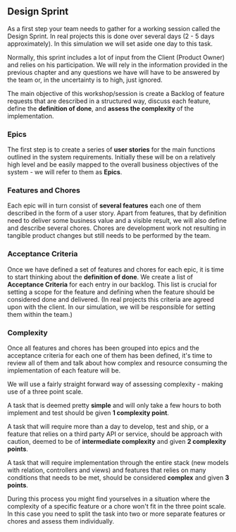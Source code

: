 ## Design Sprint
As a first step your team needs to gather for a working session called the Design Sprint. In real projects this is done over several days (2 - 5 days approximately). In this simulation we will set aside one day to this task. 

Normally, this sprint includes a lot of input from the Client (Product Owner) and relies on his participation. We will rely in the information provided in the previous chapter and any questions we have will have to be answered by the team or, in the uncertainty is to high, just ignored. 

The main objective of this workshop/session is create a Backlog of feature requests that are described in a structured way, discuss each feature, define the **definition of done**, and **assess the complexity** of the implementation. 
### Epics
The first step is to create a series of **user stories** for the main functions outlined in the system requirements. Initially these will be on a relatively high level and be easily mapped to the overall business objectives of the system - we will refer to them as **Epics**. 

### Features and Chores
Each epic will in turn consist of **several features** each one of them described in the form of a user story.  Apart from features, that by definition need to deliver some business value and a visible result, we will also define and describe several chores. Chores are development work not resulting in tangible product changes but still needs to be performed by the team.  

### Acceptance Criteria
Once we have defined a set of features and chores for each epic, it is time to start thinking about the **definition of done**. We create a list of **Acceptance Criteria** for each entry in our backlog. This list is crucial for setting a scope for the feature and defining when the feature should be considered done and delivered. (In real projects this criteria are agreed upon with the client. In our simulation, we will be responsible for setting them within the team.)

### Complexity
Once all features and chores has been grouped into epics and the acceptance criteria for each one of them has been defined, it's time to review all of them and talk about how complex and resource consuming the implementation of each feature will be. 

We will use a fairly straight forward way of assessing complexity - making use of a three point scale. 

A task that is deemed pretty **simple** and will only take a few hours to both implement and test should be given **1 complexity point**.

A task that will require more than a day to develop, test and ship, or a feature that relies on a third party API or service, should be approach with caution, deemed to be of **intermediate complexity** and  given **2 complexity points**.

A task that will require implementation through the entire stack (new models with relation, controllers and views) and features that relies on many conditions that needs to be met, should be considered **complex** and given **3 points**.

During this process you might find yourselves in a situation where the complexity of a specific feature or a chore won't fit in the three point scale. In this case you need to split the task into two or more separate features or chores and assess them individually. 













